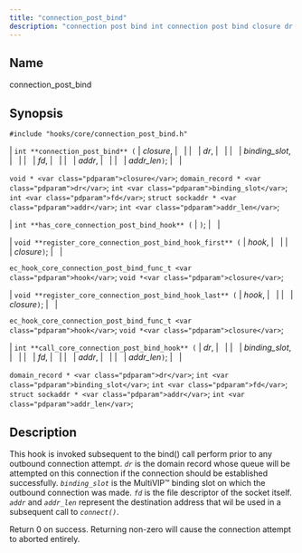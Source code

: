 ```yaml
---
title: "connection_post_bind"
description: "connection post bind int connection post bind closure dr binding slot fd addr addr len void closure domain record dr int binding slot int fd struct sockaddr addr int addr len int has core connection post bind hook void register core connection post bind hook first hook closure ec hook..."
---
```


<a name="hooks.core.connection_post_bind"></a> 
## Name

connection_post_bind

## Synopsis

`#include "hooks/core/connection_post_bind.h"`

| `int **connection_post_bind** (` | <var class="pdparam">closure</var>, |   |
|   | <var class="pdparam">dr</var>, |   |
|   | <var class="pdparam">binding_slot</var>, |   |
|   | <var class="pdparam">fd</var>, |   |
|   | <var class="pdparam">addr</var>, |   |
|   | <var class="pdparam">addr_len</var>`)`; |   |

`void * <var class="pdparam">closure</var>`;
`domain_record * <var class="pdparam">dr</var>`;
`int <var class="pdparam">binding_slot</var>`;
`int <var class="pdparam">fd</var>`;
`struct sockaddr * <var class="pdparam">addr</var>`;
`int <var class="pdparam">addr_len</var>`;

| `int **has_core_connection_post_bind_hook** (` | `)`; |   |

| `void **register_core_connection_post_bind_hook_first** (` | <var class="pdparam">hook</var>, |   |
|   | <var class="pdparam">closure</var>`)`; |   |

`ec_hook_core_connection_post_bind_func_t <var class="pdparam">hook</var>`;
`void *<var class="pdparam">closure</var>`;

| `void **register_core_connection_post_bind_hook_last** (` | <var class="pdparam">hook</var>, |   |
|   | <var class="pdparam">closure</var>`)`; |   |

`ec_hook_core_connection_post_bind_func_t <var class="pdparam">hook</var>`;
`void *<var class="pdparam">closure</var>`;

| `int **call_core_connection_post_bind_hook** (` | <var class="pdparam">dr</var>, |   |
|   | <var class="pdparam">binding_slot</var>, |   |
|   | <var class="pdparam">fd</var>, |   |
|   | <var class="pdparam">addr</var>, |   |
|   | <var class="pdparam">addr_len</var>`)`; |   |

`domain_record * <var class="pdparam">dr</var>`;
`int <var class="pdparam">binding_slot</var>`;
`int <var class="pdparam">fd</var>`;
`struct sockaddr * <var class="pdparam">addr</var>`;
`int <var class="pdparam">addr_len</var>`;<a name="idp45227728"></a> 
## Description

This hook is invoked subsequent to the bind() call perform prior to any outbound connection attempt. *`dr`* is the domain record whose queue will be attempted on this connection if the connection should be established successfully. *`binding_slot`* is the MultiVIP™ binding slot on which the outbound connection was made. *`fd`* is the file descriptor of the socket itself. *`addr`* and *`addr_len`* represent the destination address that wil be used in a subsequent call to *`connect()`*.

Return 0 on success. Returning non-zero will cause the connection attempt to aborted entirely.